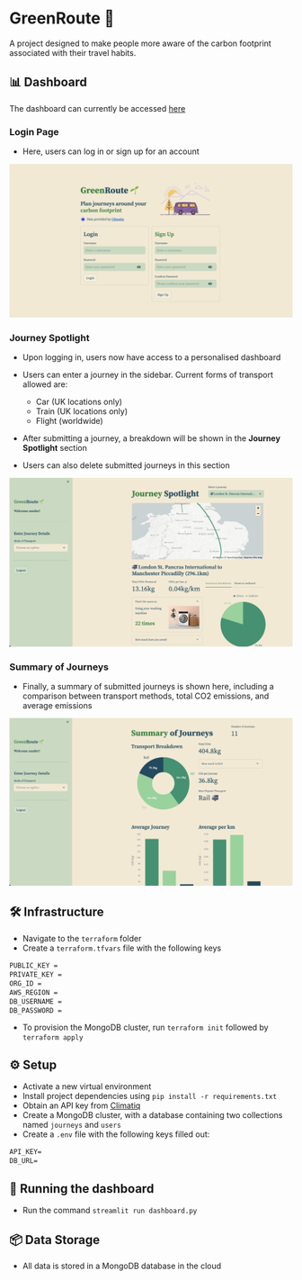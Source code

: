 # GreenRoute 🌱
A project designed to make people more aware of the carbon footprint associated with their travel habits.

## 📊 Dashboard
The dashboard can currently be accessed [here](https://greenroute.streamlit.app/)
### Login Page
- Here, users can log in or sign up for an account

<img src="./images/login_page.png">

### Journey Spotlight
- Upon logging in, users now have access to a personalised dashboard
- Users can enter a journey in the sidebar. Current forms of transport allowed are:
    - Car (UK locations only)
    - Train (UK locations only)
    - Flight (worldwide)

- After submitting a journey, a breakdown will be shown in the **Journey Spotlight** section
- Users can also delete submitted journeys in this section

<img src="./images/dashboard_main_page.png">

### Summary of Journeys
- Finally, a summary of submitted journeys is shown here, including a comparison between transport methods, total CO2 emissions, and average emissions

<img src="./images/summary_section.png">

## 🛠️ Infrastructure
- Navigate to the `terraform` folder
- Create a `terraform.tfvars` file with the following keys
```
PUBLIC_KEY = 
PRIVATE_KEY = 
ORG_ID = 
AWS_REGION = 
DB_USERNAME = 
DB_PASSWORD = 
```
- To provision the MongoDB cluster, run `terraform init` followed by `terraform apply`

## ⚙️ Setup
- Activate a new virtual environment
- Install project dependencies using `pip install -r requirements.txt`
- Obtain an API key from [Climatiq](https://www.climatiq.io/)
- Create a MongoDB cluster, with a database containing two collections named `journeys` and `users`
- Create a `.env` file with the following keys filled out:
```
API_KEY=
DB_URL=
```

## 🏃 Running the dashboard
- Run the command `streamlit run dashboard.py`

## 📦 Data Storage
- All data is stored in a MongoDB database in the cloud